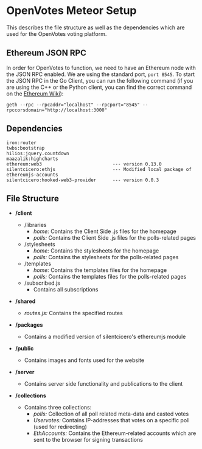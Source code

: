 # OpenVotes Meteor Setup

This describes the file structure as well as the dependencies which are used for the OpenVotes voting platform.


## Ethereum JSON RPC

In order for OpenVotes to function, we need to have an Ethereum node with the JSON RPC enabled. We are using the standard port, `port 8545`. To start the JSON RPC in the Go Client, you can run the following command (if you are using the C++ or the Python client, you can find the correct command on the [Ethereum Wiki](https://github.com/ethereum/wiki/wiki/JSON-RPC)):

```
geth --rpc --rpcaddr="localhost" --rpcport="8545" --rpccorsdomain="http://localhost:3000"
```


## Dependencies

```
iron:router
twbs:bootstrap
hilios:jquery.countdown
maazalik:highcharts
ethereum:web3                          --- version 0.13.0
silentcicero:ethjs                     --- Modified local package of ethereumjs-accounts
silentcicero:hooked-web3-provider      --- version 0.0.3
```


## File Structure

- **/client**
  - /libraries
    - *home:* Contains the Client Side .js files for the homepage
    - *polls:* Contains the Client Side .js files for the polls-related pages
  - /stylesheets
    - *home:* Contains the stylesheets for the homepage
    - *polls:* Contains the stylesheets for the polls-related pages
  - /templates
    - *home:* Contains the templates files for the homepage
    - *polls:* Contains the templates files for the polls-related pages
  - /subscribed.js
    - Contains all subscriptions

- **/shared**
  - *routes.js:* Contains the specified routes

- **/packages**
  - Contains a modified version of silentcicero's ethereumjs module

- **/public**
  - Contains images and fonts used for the website

- **/server**
  - Contains server side functionality and publications to the client

- **/collections**
  - Contains three collections:
    - *polls:* Collection of all poll related meta-data and casted votes
    - *Uservotes:* Contains IP-addresses that votes on a specific poll (used for redirecting)
    - *EthAccounts:* Contains the Ethereum-related accounts which are sent to the browser for signing transactions
